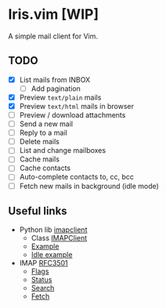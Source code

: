 # Iris.vim [WIP]

A simple mail client for Vim.

## TODO

  - [X] List mails from INBOX
    - [ ] Add pagination
  - [X] Preview `text/plain` mails
  - [X] Preview `text/html` mails in browser
  - [ ] Preview / download attachments
  - [ ] Send a new mail
  - [ ] Reply to a mail
  - [ ] Delete mails
  - [ ] List and change mailboxes
  - [ ] Cache mails
  - [ ] Cache contacts
  - [ ] Auto-complete contacts to, cc, bcc
  - [ ] Fetch new mails in background (idle mode)

## Useful links

  - Python lib [imapclient](https://github.com/mjs/imapclient)
    - Class [IMAPClient](https://github.com/mjs/imapclient/blob/580dc6781b5bf9d4f2a1a74b5d4168ef9b842b87/imapclient/imapclient.py#L162)
    - [Example](https://github.com/mjs/imapclient/blob/master/examples/example.py)
    - [Idle example](https://github.com/mjs/imapclient/blob/master/examples/idle_example.py)
  - IMAP [RFC3501](https://tools.ietf.org/html/rfc3501)
    - [Flags](https://tools.ietf.org/html/rfc3501#section-2.3.2)
    - [Status](https://tools.ietf.org/html/rfc3501#section-6.3.10)
    - [Search](https://tools.ietf.org/html/rfc3501#section-6.4.4)
    - [Fetch](https://tools.ietf.org/html/rfc3501#section-7.4.2)
